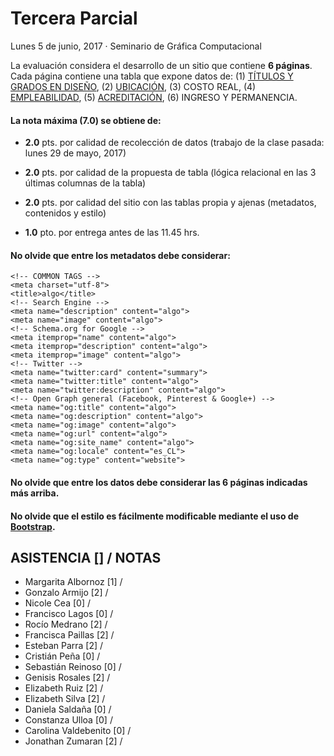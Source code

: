 # Tercera Parcial
Lunes 5 de junio, 2017 · Seminario de Gráfica Computacional

La evaluación considera el desarrollo de un sitio que contiene **6 páginas**. Cada página contiene una tabla que expone datos de: (1) [TÍTULOS Y GRADOS EN DISEÑO](https://github.com/rociormp/tabla_5junio), (2) [UBICACIÓN](https://github.com/Taurina/5_junio_Elizabeths), (3) COSTO REAL, (4) [EMPLEABILIDAD](https://github.com/m-albornoz/datos_5_junio_albornoz_armijo), (5) [ACREDITACIÓN](https://github.com/genisisr/tablaacreditacion5junio), (6) INGRESO Y PERMANENCIA.

#### La nota máxima (7.0) se obtiene de:

- **2.0** pts. por calidad de recolección de datos (trabajo de la clase pasada: lunes 29 de mayo, 2017)

- **2.0** pts. por calidad de la propuesta de tabla (lógica relacional en las 3 últimas columnas de la tabla)

- **2.0** pts. por calidad del sitio con las tablas propia y ajenas (metadatos, contenidos y estilo)

- **1.0** pto. por entrega antes de las 11.45 hrs.

#### No olvide que entre los metadatos debe considerar: 

```
<!-- COMMON TAGS -->
<meta charset="utf-8">
<title>algo</title>
<!-- Search Engine -->
<meta name="description" content="algo">
<meta name="image" content="algo">
<!-- Schema.org for Google -->
<meta itemprop="name" content="algo">
<meta itemprop="description" content="algo">
<meta itemprop="image" content="algo">
<!-- Twitter -->
<meta name="twitter:card" content="summary">
<meta name="twitter:title" content="algo">
<meta name="twitter:description" content="algo">
<!-- Open Graph general (Facebook, Pinterest & Google+) -->
<meta name="og:title" content="algo">
<meta name="og:description" content="algo">
<meta name="og:image" content="algo">
<meta name="og:url" content="algo">
<meta name="og:site_name" content="algo">
<meta name="og:locale" content="es_CL">
<meta name="og:type" content="website">

```

#### No olvide que entre los datos debe considerar las 6 páginas indicadas más arriba.

#### No olvide que el estilo es fácilmente modificable mediante el uso de [Bootstrap](http://getbootstrap.com/customize/).


## ASISTENCIA [] / NOTAS

- Margarita Albornoz [1] / 
- Gonzalo Armijo [2] / 
- Nicole Cea [0] / 
- Francisco Lagos [0] / 
- Rocío Medrano [2] / 
- Francisca Paillas [2] / 
- Esteban Parra [2] / 
- Cristián Peña [0] / 
- Sebastián Reinoso [0] / 
- Genisis Rosales [2] / 
- Elizabeth Ruiz [2] / 
- Elizabeth Silva [2] / 
- Daniela Saldaña [0] / 
- Constanza Ulloa [0] / 
- Carolina Valdebenito [0] / 
- Jonathan Zumaran [2] / 
